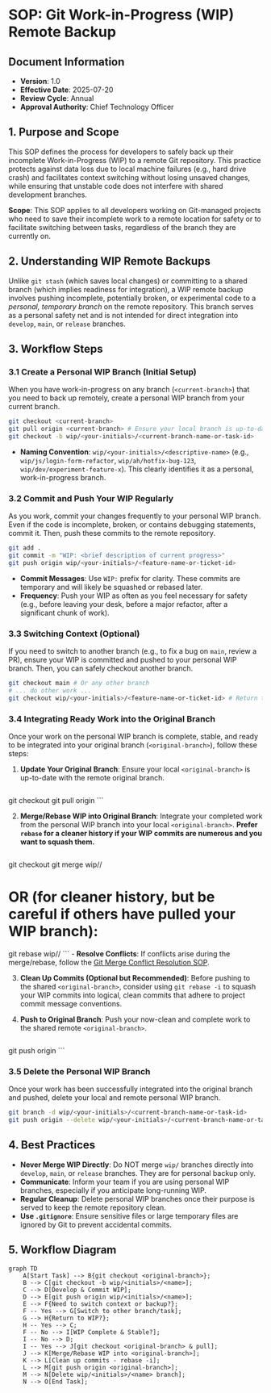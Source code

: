 # SOP: Git Work-in-Progress (WIP) Remote Backup

## Document Information
- **Version**: 1.0
- **Effective Date**: 2025-07-20
- **Review Cycle**: Annual
- **Approval Authority**: Chief Technology Officer

## 1. Purpose and Scope

This SOP defines the process for developers to safely back up their incomplete Work-in-Progress (WIP) to a remote Git repository. This practice protects against data loss due to local machine failures (e.g., hard drive crash) and facilitates context switching without losing unsaved changes, while ensuring that unstable code does not interfere with shared development branches.

**Scope**: This SOP applies to all developers working on Git-managed projects who need to save their incomplete work to a remote location for safety or to facilitate switching between tasks, regardless of the branch they are currently on.

## 2. Understanding WIP Remote Backups

Unlike `git stash` (which saves local changes) or committing to a shared branch (which implies readiness for integration), a WIP remote backup involves pushing incomplete, potentially broken, or experimental code to a *personal, temporary branch* on the remote repository. This branch serves as a personal safety net and is not intended for direct integration into `develop`, `main`, or `release` branches.

## 3. Workflow Steps

### 3.1 Create a Personal WIP Branch (Initial Setup)

When you have work-in-progress on any branch (`<current-branch>`) that you need to back up remotely, create a personal WIP branch from your current branch.

```bash
git checkout <current-branch>
git pull origin <current-branch> # Ensure your local branch is up-to-date
git checkout -b wip/<your-initials>/<current-branch-name-or-task-id>
```

- **Naming Convention**: `wip/<your-initials>/<descriptive-name>` (e.g., `wip/js/login-form-refactor`, `wip/ah/hotfix-bug-123`, `wip/dev/experiment-feature-x`). This clearly identifies it as a personal, work-in-progress branch.

### 3.2 Commit and Push Your WIP Regularly

As you work, commit your changes frequently to your personal WIP branch. Even if the code is incomplete, broken, or contains debugging statements, commit it. Then, push these commits to the remote repository.

```bash
git add .
git commit -m "WIP: <brief description of current progress>"
git push origin wip/<your-initials>/<feature-name-or-ticket-id>
```

- **Commit Messages**: Use `WIP:` prefix for clarity. These commits are temporary and will likely be squashed or rebased later.
- **Frequency**: Push your WIP as often as you feel necessary for safety (e.g., before leaving your desk, before a major refactor, after a significant chunk of work).

### 3.3 Switching Context (Optional)

If you need to switch to another branch (e.g., to fix a bug on `main`, review a PR), ensure your WIP is committed and pushed to your personal WIP branch. Then, you can safely checkout another branch.

```bash
git checkout main # Or any other branch
# ... do other work ...
git checkout wip/<your-initials>/<feature-name-or-ticket-id> # Return to your WIP
```

### 3.4 Integrating Ready Work into the Original Branch

Once your work on the personal WIP branch is complete, stable, and ready to be integrated into your original branch (`<original-branch>`), follow these steps:

1.  **Update Your Original Branch**: Ensure your local `<original-branch>` is up-to-date with the remote original branch.
    ```bash
git checkout <original-branch>
git pull origin <original-branch>
    ```

2.  **Merge/Rebase WIP into Original Branch**: Integrate your completed work from the personal WIP branch into your local `<original-branch>`. **Prefer `rebase` for a cleaner history if your WIP commits are numerous and you want to squash them.**
    ```bash
git checkout <original-branch>
git merge wip/<your-initials>/<current-branch-name-or-task-id>
# OR (for cleaner history, but be careful if others have pulled your WIP branch):
git rebase wip/<your-initials>/<current-branch-name-or-task-id>
    ```
    - **Resolve Conflicts**: If conflicts arise during the merge/rebase, follow the [Git Merge Conflict Resolution SOP](gitflow_merge_conflict_sop.md).

3.  **Clean Up Commits (Optional but Recommended)**: Before pushing to the shared `<original-branch>`, consider using `git rebase -i` to squash your WIP commits into logical, clean commits that adhere to project commit message conventions.

4.  **Push to Original Branch**: Push your now-clean and complete work to the shared remote `<original-branch>`.
    ```bash
git push origin <original-branch>
    ```

### 3.5 Delete the Personal WIP Branch

Once your work has been successfully integrated into the original branch and pushed, delete your local and remote personal WIP branch.

```bash
git branch -d wip/<your-initials>/<current-branch-name-or-task-id>
git push origin --delete wip/<your-initials>/<current-branch-name-or-task-id>
```

## 4. Best Practices

- **Never Merge WIP Directly**: Do NOT merge `wip/` branches directly into `develop`, `main`, or `release` branches. They are for personal backup only.
- **Communicate**: Inform your team if you are using personal WIP branches, especially if you anticipate long-running WIP.
- **Regular Cleanup**: Delete personal WIP branches once their purpose is served to keep the remote repository clean.
- **Use `.gitignore`**: Ensure sensitive files or large temporary files are ignored by Git to prevent accidental commits.

## 5. Workflow Diagram

```mermaid
graph TD
    A[Start Task] --> B{git checkout <original-branch>};
    B --> C[git checkout -b wip/<initials>/<name>];
    C --> D[Develop & Commit WIP];
    D --> E[git push origin wip/<initials>/<name>];
    E --> F{Need to switch context or backup?};
    F -- Yes --> G[Switch to other branch/task];
    G --> H{Return to WIP?};
    H -- Yes --> C;
    F -- No --> I[WIP Complete & Stable?];
    I -- No --> D;
    I -- Yes --> J[git checkout <original-branch> & pull];
    J --> K[Merge/Rebase WIP into <original-branch>];
    K --> L[Clean up commits - rebase -i];
    L --> M[git push origin <original-branch>];
    M --> N[Delete wip/<initials>/<name> branch];
    N --> O[End Task];
```
